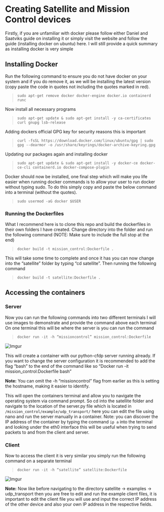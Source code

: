 # Creating Satellite and Mission Control devices


Firstly, if you are unfamiliar with docker please follow either Daniel and Saatviks guide on installing it or simply visit the website and follow the guide (installing docker on ubuntu) here. I will still provide a quick summary as installing docker is very simple

## Installing Docker
Run the following command to ensure you do not have docker on your system and if you do remove it, as we will be installing the latest version (copy paste the code in quotes not including the quotes marked in red).

> `sudo apt-get remove docker docker-engine docker.io containerd runc`

Now install all necessary programs

> `sudo apt-get update & sudo apt-get install -y ca-certificates curl gnupg lsb-release`

Adding dockers official GPG key for security reasons this is important

> `curl -fsSL https://download.docker.com/linux/ubuntu/gpg | sudo gpg --dearmor -o /usr/share/keyrings/docker-archive-keyring.gpg`

Updating our packages again and installing docker

> `sudo apt-get update & sudo apt-get install -y docker-ce docker-ce-cli containerd.io docker-compose-plugin`

Docker should now be installed, one final step which will make you life easier when running docker commands is to allow your user to run docker without typing sudo. To do this simply copy and paste the below command into a terminal (without the quotes).

> `sudo usermod -aG docker $USER`

### Running the Dockerfiles
What I recommend here is to clone this repo and build the dockerfiles in their own folders I have created. Change directory into the folder and run the following command (NOTE: Make sure to include the full stop at the end)

> `docker build -t mission_control:Dockerfile .`
 
This will take some time to complete and once it has you can now change into the “satellite” folder by typing “cd satellite”. Then running the following command

> `docker build -t satellite:Dockerfile .`



## Accessing the containers
### Server

Now you can run the following commands into two different terminals I will use images to demonstrate and provide the command above each terminal
On one terminal this will be where the server is you can run the command 

> `docker run -it -h “missioncontrol” mission_control:Dockerfile`

![Imgur](https://imgur.com/S9EEhir.png)

This will create a container with our python-cfdp server running already. If you want to change the server configuration it is recommended to add the flag “bash” to the end of the command like so
“Docker run -it mission_control:Dockerfile bash”

**Note:** You can omit the -h “missioncontrol” flag from earlier as this is setting the hostname, making it easier to identify.

This will open the containers terminal and allow you to navigate the operating system via command prompt. So cd into the satellite folder and navigate to the location of the server.py file which is located in `/mission_control/example/udp_transport/` here you can edit the file using nano and run the server manually in a container. 
Note: you can discover the IP address of the container by typing the command `ip a` into the terminal and looking under the eth0 interface this will be useful when trying to send packets to and from the client and server.




### Client
Now to access the client it is very similar you simply run the following command on a separate terminal 

> `docker run -it -h “satellite” satellite:Dockerfile`
 
 ![Imgur](https://imgur.com/0650msT.png)

**Note:** Now like before navigating to the directory satellite -> examples -> udp_transport then you are free to edit and run the example client files, it is important to edit the client file you will use and input the correct IP address of the other device and also your own IP address in the respective fields.

